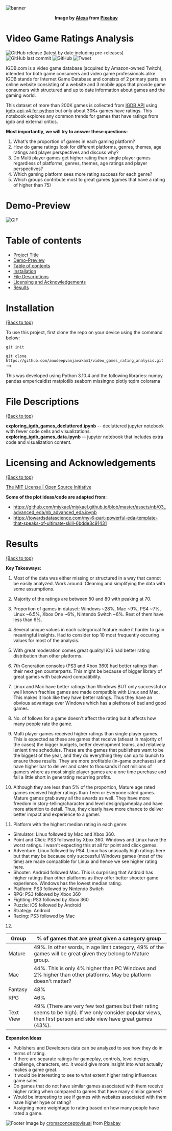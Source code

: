 ![banner](images_for_readme_gif/mario-1557240.jpg)
<figcaption style="text-align: center;">
    <strong>
        Image by <a href="https://pixabay.com/users/alexas_fotos-686414/?utm_source=link-attribution&amp;utm_medium=referral&amp;utm_campaign=image&amp;utm_content=1557240">Alexa</a> from <a href="https://pixabay.com//?utm_source=link-attribution&amp;utm_medium=referral&amp;utm_campaign=image&amp;utm_content=1557240">Pixabay</a>
    </strong>
</figcaption>

# Video Game Ratings Analysis

![GitHub release (latest by date including pre-releases)](https://img.shields.io/github/v/release/anudeepvanjavakam1/video_games_rating_analysis?include_prereleases)
![GitHub last commit](https://img.shields.io/github/last-commit/anudeepvanjavakam1/video_games_rating_analysis)
![GitHub](https://img.shields.io/github/license/anudeepvanjavakam1/video_games_rating_analysis)
![Tweet](https://img.shields.io/twitter/url?style=social&url=https%3A%2F%2Fgithub.com%2Fanudeepvanjavakam1%2Fvideo_games_rating_analysis)

IGDB.com is a video game database (acquired by Amazon-owned Twitch), intended for both game consumers and video game professionals alike. IGDB stands for Internet Game Database and consists of 2 primary parts, an online website consisting of a website and 3 mobile apps that provide game consumers with structured and up to date information about games and the gaming world.

This dataset of more than 200K games is collected from [IGDB API](https://api-docs.igdb.com/#about) using [igdb-api-v4 for python](https://github.com/twitchtv/igdb-api-python) but only about 30K+ games have ratings.
This notebook explores any common trends for games that have ratings from igdb and external critics.

**Most importantly, we will try to answer these questions:**
1) What's the proportion of games in each gaming platform?
2) How do game ratings look for different platforms, genres, themes, age ratings and player perspectives and discuss why?
3) Do Multi player games get higher rating than single player games regardless of platforms, genres, themes, age ratings and player perspectives?
4) Which gaming platform sees more rating success for each genre?
5) Which groups contribute most to great games (games that have a rating of higher than 75)

# Demo-Preview

![GIF](https://media.giphy.com/media/dO89WY0P8u1CNw7U55/giphy.gif)


# Table of contents

- [Project Title](#project-title)
- [Demo-Preview](#demo-preview)
- [Table of contents](#table-of-contents)
- [Installation](#installation)
- [File Descriptions](#file-descriptions)
- [Licensing and Acknowledgements](#license)
- [Results](#results)


# Installation
[(Back to top)](#table-of-contents)

To use this project, first clone the repo on your device using the command below:

```git init```

```git clone https://github.com/anudeepvanjavakam1/video_games_rating_analysis.git``` -->

This was developed using Python 3.10.4 and the following libraries:
numpy
pandas
empericaldist
matplotlib
seaborn
missingno
plotly
tqdm
colorama


# File Descriptions
[(Back to top)](#table-of-contents)

**exploring_igdb_games_decluttered.ipynb** -- decluttered jupyter notebook with fewer code cells and visualizations.
**exploring_igdb_games_data.ipynb** -- jupyter notebook that includes extra code and visualization content.


# Licensing and Acknowledgements
[(Back to top)](#table-of-contents)

[The MIT License | Open Source Initiative](https://opensource.org/licenses/MIT)

**Some of the plot ideas/code are adapted from:**
- https://github.com/miykael/miykael.github.io/blob/master/assets/nb/03_advanced_eda/nb_advanced_eda.ipynb
- https://towardsdatascience.com/my-6-part-powerful-eda-template-that-speaks-of-ultimate-skill-6bdde3c91431


# Results
[(Back to top)](#table-of-contents)


**Key Takeaways:**
1) Most of the data was either missing or structured in a way that cannot be easily analyzed. Work around: Cleaning and simplifying the data with some assumptions.

2) Majority of the ratings are between 50 and 80 with peaking at 70.

3) Proportion of games in dataset: Windows ~28%, Mac ~9%, PS4 ~7%, Linux ~6.5%, Xbox One ~6%, Nintendo Switch ~6%. Rest of them have less than 6%.

4) Several unique values in each categorical feature make it harder to gain meaningful insights. Had to consider top 10 most frequently occuring values for most of the analysis.

5) With great moderation comes great quality! iOS had better rating distribution than other platforms.

6) 7th Generation consoles (PS3 and Xbox 360) had better ratings than their next gen counterparts. This might be because of bigger library of great games with backward compatibility.

7) Linux and Mac have better ratings than Windows BUT only successful or well known frachise games are made compatible with Linux and Mac. This makes it look like they have better ratings. Thus they have an obvious 
advantage over Windows which has a plethora of bad and good games.
8) No. of follows for a game doesn't affect the rating but it affects how many people rate the game.

9) Multi player games received higher ratings than single player games. This is expected as these are games that receive (atleast in majority of the cases) the bigger budgets, better development teams, and 
relatively lenient time schedules. These are the games that publishers want to be the biggest of the year, and they do everything they can up to launch to ensure those results. They are more profitable (in-game 
purchases) and have higher bar to deliver and cater to thousands if not millions of gamers where as most single player games are a one time purchase and fall a little short in generating recurring profits.

10) Although they are less than 5% of the proportion, Mature age rated games received higher ratings than Teen or Everyone rated games. Mature games grab away all the awards as well. They have more freedom in story-telling/character and level design/gameplay and have more attention to detail. Thus, they clearly have more chance to deliver better impact and experience to a gamer.

11) Platform with the highest median rating in each genre:

-   Simulator: Linux followed by Mac and Xbox 360.
-   Point and Click: PS3 followed by Xbox 360. Windows and Linux have the worst ratings. I wasn't expecting this at all for point and click games. 
-   Adventure: Linux followed by PS4. Linux has unusually high ratings here but that may be because only successful Windows games (most of the time) are made compatible for Linux and hence we see higher rating here.
-   Shooter: Android followed Mac. This is surprising that Android has higher ratings than other platforms as they offer better shooter game experience. Windows has the lowest median rating.
-   Platform: PS3 followed by Nintendo Switch
-   RPG: PS3 followed by Xbox 360
-   Fighting: PS3 followed by Xbox 360
-   Puzzle: iOS followed by Android
-   Strategy: Android
-   Racing: PS3 followed by Mac

12) 

Group |% of games that are great given a category group
-----|-----
Mature|49%. In other words, in age limit category, 49% of the games will be great given they belong to Mature group.
Mac|44%. This is only 4% higher than PC Windows and 2% higher than other platforms. May be platform doesn't matter?
Fantasy|48%
RPG|46%
Text View|49% (There are very few text games but their rating seems to be high). If we only consider popular views, then first person and side view have great games (43%).

**Expansion Ideas**
- Publishers and Developers data can be analyzed to see how they do in terms of rating.
- If there are separate ratings for gameplay, controls, level design, challenge, characters, etc. it would give more insight into what actually makes a game great.
- It would be interesting to see to what extent higher rating influences game sales.
- Do games that do not have similar games associated with them receive higher rating when compared to games that have many similar games?
- Would be interesting to see if games with websites associated with them have higher hype or rating?
- Assigning more weightage to rating based on how many people have rated a game.

![Footer](images_for_readme_gif/gamer-6022003_1280.png)
Image by <a href="https://pixabay.com/users/cromaconceptovisual-4595909/?utm_source=link-attribution&amp;utm_medium=referral&amp;utm_campaign=image&amp;utm_content=6022003">cromaconceptovisual</a> from <a href="https://pixabay.com//?utm_source=link-attribution&amp;utm_medium=referral&amp;utm_campaign=image&amp;utm_content=6022003">Pixabay</a>